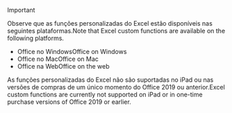 > [!IMPORTANT]
> <span data-ttu-id="1bcc8-101">Observe que as funções personalizadas do Excel estão disponíveis nas seguintes plataformas.</span><span class="sxs-lookup"><span data-stu-id="1bcc8-101">Note that Excel custom functions are available on the following platforms.</span></span>
> - <span data-ttu-id="1bcc8-102">Office no Windows</span><span class="sxs-lookup"><span data-stu-id="1bcc8-102">Office on Windows</span></span>
> - <span data-ttu-id="1bcc8-103">Office no Mac</span><span class="sxs-lookup"><span data-stu-id="1bcc8-103">Office on Mac</span></span>
> - <span data-ttu-id="1bcc8-104">Office na Web</span><span class="sxs-lookup"><span data-stu-id="1bcc8-104">Office on the web</span></span>
>
> <span data-ttu-id="1bcc8-105">As funções personalizadas do Excel não são suportadas no iPad ou nas versões de compras de um único momento do Office 2019 ou anterior.</span><span class="sxs-lookup"><span data-stu-id="1bcc8-105">Excel custom functions are currently not supported on iPad or in one-time purchase versions of Office 2019 or earlier.</span></span>
